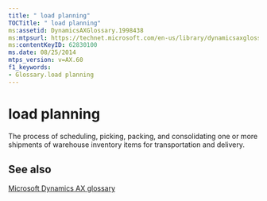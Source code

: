 ```yaml
---
title: " load planning"
TOCTitle: " load planning"
ms:assetid: DynamicsAXGlossary.1998438
ms:mtpsurl: https://technet.microsoft.com/en-us/library/dynamicsaxglossary.1998438(v=AX.60)
ms:contentKeyID: 62830100
ms.date: 08/25/2014
mtps_version: v=AX.60
f1_keywords:
- Glossary.load planning
---
```


# load planning

The process of scheduling, picking, packing, and consolidating one or more shipments of warehouse inventory items for transportation and delivery.

## See also

[Microsoft Dynamics AX glossary](glossary/microsoft-dynamics-ax-glossary.md)

  


